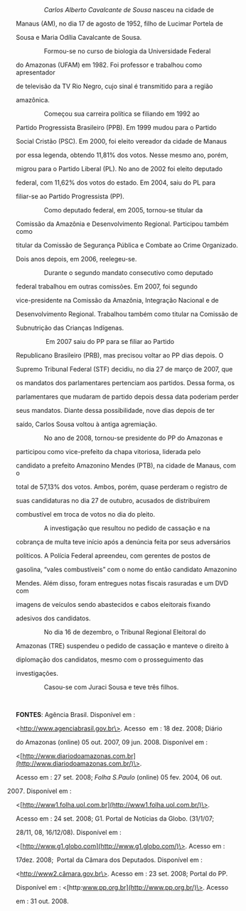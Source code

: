

 



                *Carlos Alberto Cavalcante de Sousa* nasceu na cidade de

Manaus (AM), no dia 17 de agosto de 1952, filho de Lucimar Portela de

Sousa e Maria Odília Cavalcante de Sousa.



                Formou-se no curso de biologia da Universidade Federal

do Amazonas (UFAM) em 1982. Foi professor e trabalhou como apresentador

de televisão da TV Rio Negro, cujo sinal é transmitido para a região

amazônica. 



                Começou sua carreira política se filiando em 1992 ao

Partido Progressista Brasileiro (PPB). Em 1999 mudou para o Partido

Social Cristão (PSC). Em 2000, foi eleito vereador da cidade de Manaus

por essa legenda, obtendo 11,81% dos votos. Nesse mesmo ano, porém,

migrou para o Partido Liberal (PL). No ano de 2002 foi eleito deputado

federal, com 11,62% dos votos do estado. Em 2004, saiu do PL para

filiar-se ao Partido Progressista (PP).



                Como deputado federal, em 2005, tornou-se titular da

Comissão da Amazônia e Desenvolvimento Regional. Participou também como

titular da Comissão de Segurança Pública e Combate ao Crime Organizado.

Dois anos depois, em 2006, reelegeu-se.



                Durante o segundo mandato consecutivo como deputado

federal trabalhou em outras comissões. Em 2007, foi segundo

vice-presidente na Comissão da Amazônia, Integração Nacional e de

Desenvolvimento Regional. Trabalhou também como titular na Comissão de

Subnutrição das Crianças Indígenas.



                 Em 2007 saiu do PP para se filiar ao Partido

Republicano Brasileiro (PRB), mas precisou voltar ao PP dias depois. O

Supremo Tribunal Federal (STF) decidiu, no dia 27 de março de 2007, que

os mandatos dos parlamentares pertenciam aos partidos. Dessa forma, os

parlamentares que mudaram de partido depois dessa data poderiam perder

seus mandatos. Diante dessa possibilidade, nove dias depois de ter

saído, Carlos Sousa voltou à antiga agremiação.



                No ano de 2008, tornou-se presidente do PP do Amazonas e

participou como vice-prefeito da chapa vitoriosa, liderada pelo

candidato a prefeito Amazonino Mendes (PTB), na cidade de Manaus, com o

total de 57,13% dos votos. Ambos, porém, quase perderam o registro de

suas candidaturas no dia 27 de outubro, acusados de distribuírem

combustível em troca de votos no dia do pleito.



                A investigação que resultou no pedido de cassação e na

cobrança de multa teve início após a denúncia feita por seus adversários

políticos. A Polícia Federal apreendeu, com gerentes de postos de

gasolina, “vales combustíveis” com o nome do então candidato Amazonino

Mendes. Além disso, foram entregues notas fiscais rasuradas e um DVD com

imagens de veículos sendo abastecidos e cabos eleitorais fixando

adesivos dos candidatos.



                No dia 16 de dezembro, o Tribunal Regional Eleitoral do

Amazonas (TRE) suspendeu o pedido de cassação e manteve o direito à

diplomação dos candidatos, mesmo com o prosseguimento das

investigações. 



                Casou-se com Juraci Sousa e teve três filhos.



 



**FONTES**: Agência Brasil. Disponível em :

\<http://www.agenciabrasil.gov.br\>. Acesso  em : 18 dez. 2008; Diário

do Amazonas (online) 05 out. 2007, 09 jun. 2008. Disponível em :

\<[http://www.diariodoamazonas.com.br](http://www.diariodoamazonas.com.br/)\>.

Acesso em : 27 set. 2008; *Folha S.Paulo* (online) 05 fev. 2004, 06 out.

2007. Disponível em :

\<[http://www1.folha.uol.com.br](http://www1.folha.uol.com.br/)\>.

Acesso em : 24 set. 2008; G1. Portal de Notícias da Globo. (31/1/07;

28/11, 08, 16/12/08). Disponível em :

\<[http://www.g1.globo.com](http://www.g1.globo.com/)\>. Acesso em :

17dez. 2008;  Portal da Câmara dos Deputados. Disponível em :

\<http://www2.câmara.gov.br\>. Acesso em : 23 set. 2008; Portal do PP.

Disponível em : \<[http:www.pp.org.br](http://www.pp.org.br/)\>. Acesso

em : 31 out. 2008.



 



 



 



 



 



 



 



 



 



 



 



 



 

